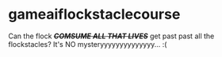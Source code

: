 # gameaiflockstaclecourse
Can the flock <i><b>~~COMSUME ALL THAT LIVES~~</b></i> get past past all the flockstacles? It's NO mysteryyyyyyyyyyyyyy... :(
